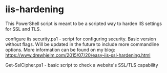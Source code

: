 # iis-hardening
This PowerShell script is meant to be a scripted way to harden IIS settings for SSL and TLS.

configure iis security.ps1 - script for configuring security. Basic version without flags. Will be updated in the future to include more commandline options. More information can be found on my blog: https://www.drewhjelm.com/2015/07/20/easy-iis-ssl-hardening.html

Get-SslCipher.ps1 - basic script to check a website's SSL/TLS capability
